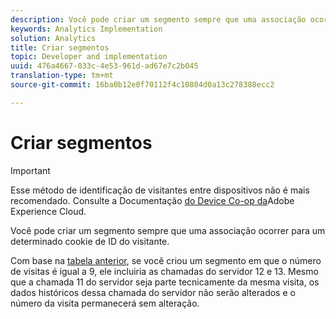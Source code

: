 ```yaml
---
description: Você pode criar um segmento sempre que uma associação ocorrer para um determinado cookie de ID do visitante.
keywords: Analytics Implementation
solution: Analytics
title: Criar segmentos
topic: Developer and implementation
uuid: 476a4667-033c-4e53-961d-ad67e7c2b045
translation-type: tm+mt
source-git-commit: 16ba0b12e0f70112f4c10804d0a13c278388ecc2

---
```



# Criar segmentos

>[!IMPORTANT]
>
>Esse método de identificação de visitantes entre dispositivos não é mais recomendado. Consulte a Documentação [do Device Co-op da](https://marketing.adobe.com/resources/help/en_US/mcdc/)Adobe Experience Cloud.

Você pode criar um segmento sempre que uma associação ocorrer para um determinado cookie de ID do visitante.

Com base na [tabela anterior](/help/implement/js-implementation/xdevice-visid/visit-example.md), se você criou um segmento em que o número de visitas é igual a 9, ele incluiria as chamadas do servidor 12 e 13. Mesmo que a chamada 11 do servidor seja parte tecnicamente da mesma visita, os dados históricos dessa chamada do servidor não serão alterados e o número da visita permanecerá sem alteração.
